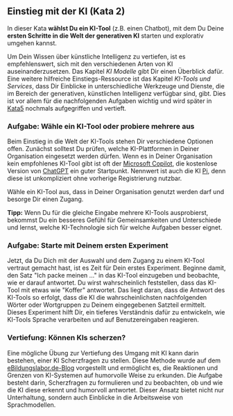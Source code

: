 ## Einstieg mit der KI (Kata 2)

In dieser Kata **wählst Du ein KI-Tool** (z.B. einen Chatbot), mit dem Du Deine **ersten Schritte in die Welt der generativen KI** starten und explorativ umgehen kannst.

Um Dein Wissen über künstliche Intelligenz zu vertiefen, ist es empfehlenswert, sich mit den verschiedenen Arten von KI auseinanderzusetzen. Das Kapitel *KI Modelle* gibt Dir einen Überblick dafür. Eine weitere hilfreiche Einstiegs-Ressource ist das Kapitel *KI-Tools und Services*, dass Dir Einblicke in unterschiedliche Werkzeuge und Dienste, die im Bereich der generativen, künstlichen Intelligenz verfügbar sind, gibt. Dies ist vor allem für die nachfolgenden Aufgaben wichtig und wird später in [Kata5](https://ai.lernos.org/de/2-06-kata-5) nochmals aufgegriffen und vertieft.

### Aufgabe: Wähle ein KI-Tool oder probiere mehrere aus
Beim Einstieg in die Welt der KI-Tools stehen Dir verschiedene Optionen offen. Zunächst solltest Du prüfen, welche KI-Plattformen in Deiner Organisation eingesetzt werden dürfen. Wenn es in Deiner Organisation kein empfohlenes KI-Tool gibt ist oft der [Microsoft Copilot](https://copilot.microsoft.com), die kostenlose Version von [ChatGPT](https://chat.openai.com) ein guter Startpunkt. Nennwert ist auch die KI [Pi](https://pi.ai/talk), denn diese ist unkompliziert ohne vorherige Registrierung nutzbar.

Wähle ein KI-Tool aus, dass in Deiner Organisation genutzt werden darf und besorge Dir einen Zugang.

**Tipp:** Wenn Du für die gleiche Eingabe mehrere KI-Tools ausprobierst, bekommst Du ein besseres Gefühl für Gemeinsamkeiten und Unterschiede und lernst, welche KI-Technologie sich für welche Aufgaben besser eignet.

### Aufgabe: Starte mit Deinem ersten Experiment
Jetzt, da Du Dich mit der Auswahl und dem Zugang zu einem KI-Tool vertraut gemacht hast, ist es Zeit für Dein erstes Experiment. Beginne damit, den Satz "Ich packe meinen ..." in das KI-Tool einzugeben und beobachte, wie er darauf antwortet. Du wirst wahrscheinlich feststellen, dass das KI-Tool mit etwas wie "Koffer" antwortet. Das liegt daran, dass die Antwort des KI-Tools so erfolgt, dass die KI die wahrscheinlichsten nachfolgenden Wörter oder Wortgruppen zu Deinem eingegebenen Satzteil ermittelt. Dieses Experiment hilft Dir, ein tieferes Verständnis dafür zu entwickeln, wie KI-Tools Sprache verarbeiten und auf Benutzereingaben reagieren.

### Vertiefung: Können KIs scherzen?
Eine mögliche Übung zur Vertiefung des Umgang mit KI kann darin bestehen, einer KI Scherzfragen zu stellen. Diese Methode wurde auf dem [eBildungslabor.de-Blog](https://ebildungslabor.de/blog/ki-einstieg-mit-chatgpt-scherzfragen/) vorgestellt und ermöglicht es, die Reaktionen und Grenzen von KI-Systemen auf humorvolle Weise zu erkunden. Die Aufgabe besteht darin, Scherzfragen zu formulieren und zu beobachten, ob und wie die KI diese erkennt und humorvoll antwortet. Dieser Ansatz bietet nicht nur Unterhaltung, sondern auch Einblicke in die Arbeitsweise von Sprachmodellen.
